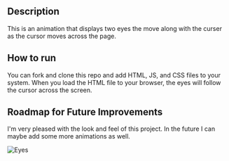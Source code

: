 ## Description

This is an animation that displays two eyes the move along with the curser as the cursor moves across the page.

## How to run

You can fork and clone this repo and add HTML, JS, and CSS files to your system. When you load the HTML file to your browser,
the eyes will follow the cursor across the screen.

## Roadmap for Future Improvements

I'm very pleased with the look and feel of this project. In the future I can maybe add some more animations as well.

![Eyes](https://user-images.githubusercontent.com/106566230/185215131-f66d0c83-990f-4e5c-8c7e-90dc063f43e1.png)

